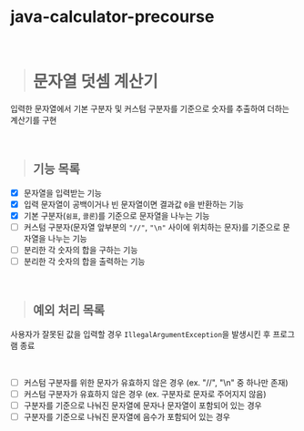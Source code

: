 # java-calculator-precourse

<br>

> # 문자열 덧셈 계산기
입력한 문자열에서 기본 구분자 및 커스텀 구분자를 기준으로 숫자를 추출하여 더하는 계산기를 구현

<br>

> ## 기능 목록
- [x] 문자열을 입력받는 기능
- [x] 입력 문자열이 공백이거나 빈 문자열이면 결과값 `0`을 반환하는 기능
- [x] 기본 구분자(`쉼표`, `콜론`)를 기준으로 문자열을 나누는 기능
- [ ] 커스텀 구분자(문자열 앞부분의 `"//"`, `"\n"` 사이에 위치하는 문자)를 기준으로 문자열을 나누는 기능
- [ ] 분리한 각 숫자의 합을 구하는 기능
- [ ] 분리한 각 숫자의 합을 출력하는 기능

<br>

> ## 예외 처리 목록
사용자가 잘못된 값을 입력할 경우 `IllegalArgumentException`을 발생시킨 후 프로그램 종료

<br>

 - [ ] 커스텀 구분자를 위한 문자가 유효하지 않은 경우 (ex. "//", "\n" 중 하나만 존재)
 - [ ] 커스텀 구분자가 유효하지 않은 경우 (ex. 구분자로 문자로 주어지지 않음)
 - [ ] 구분자를 기준으로 나눠진 문자열에 문자나 문자열이 포함되어 있는 경우
 - [ ] 구분자를 기준으로 나눠진 문자열에 음수가 포함되어 있는 경우
